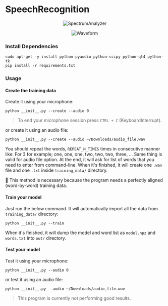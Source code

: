 # SpeechRecognition

<p align="center">
	<img src="http://i.imgur.com/pp33AYX.png" alt="SpectrumAnalyzer"/>
</p>

<p align="center">
	<img src="http://i.imgur.com/gGsooR6.png" alt="Waveform"/>
</p>

### Install Dependencies

```
sudo apt-get -y install python-pyaudio python-scipy python-qt4 python-tk
pip install -r requirements.txt
```

### Usage

#### Create the training data

Create it using your microphone:

```
python __init__.py --create --audio 0
```

> To end your microphone session press `CTRL + C` (KeyboardInterrupt).

or create it using an audio file:

```
python __init__.py --create --audio ~/Downloads/audio_file.wav
```

You should repeat the words, `REPEAT_N_TIMES` times in consecutive manner like: For 3 for example; one, one, one, two, two, two, three, ... Same thing is valid for audio file option. At the end, it will ask for list of words that you need to enter from command-line. When it's finished, it will create one `.wav` file and one `.txt` inside `training_data/` directory.

:star2: This method is necessary because the program needs a perfectly aligned (word-by-word) training data.

#### Train your model

Just run the below command. It will automatically import all the data from `training_data/` directory:

```
python __init__.py --train
```

When it's finished, it will dump the model and word list as `model.npz` and `words.txt` into `out/` directory.

#### Test your model

Test it using your microphone:

```
python __init__.py --audio 0
```

or test it using an audio file:

```
python __init__.py --audio ~/Downloads/audio_file.wav
```

> This program is currently not performing good results.
